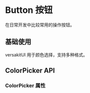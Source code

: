 # Button 按钮

<p>在日常开发中比较常用的操作按钮。</p>

## 基础使用

versakitUI 用于颜色选择，支持多种格式。

<demo vue="./example/base.vue"></demo>



## ColorPicker API

### ColorPicker 属性


